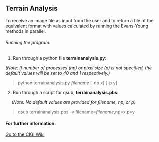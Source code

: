 ## Terrain Analysis

To receive an image file as input from the user and to return a file of the equivalent format with values calculated by running the Evans-Young methods in parallel.

###### Running the program:
1) Run through a python file **terrainanalysis.py**:

 *(Note: If number of processes (np) or pixel size (p) is not specified, the default values will be set to 40 and 1 respectively.)*
  > python terrainanalysis.py *filename* [-np x] [-p y]

2) Run through a script for qsub, **terrainanalysis.pbs**:

&nbsp;&nbsp;&nbsp;&nbsp;&nbsp;*(Note: No default values are provided for filename, np, or p)*
> qsub terrainanalysis.pbs -v filename=*filename*,np=x,p=y

#### For further information:
[Go to the CIGI Wiki](https://wiki.cigi.illinois.edu/display/UP/Parallel+Terrain+Analysis+on+DEMs)
